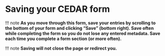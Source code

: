 # Saving your CEDAR form

!!! note
    **As you move through this form, save your entries by scrolling to the bottom of your form and clicking “Save” (bottom right). Save often while completing the form so you do not lose any entered metadata. Save each time you complete a form section (or more often).**

!!! note
    **Saving will not close the page or redirect you.**


